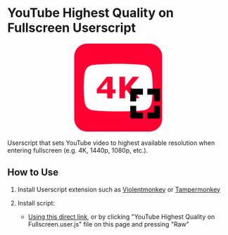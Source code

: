 # YouTube Highest Quality on Fullscreen Userscript

<p align='center'>
<img src='https://raw.githubusercontent.com/r280822a/YouTube-Highest-Quality-Fullscreen/refs/heads/main/icon/icon.png' width='200'>
</p>
Userscript that sets YouTube video to highest available resolution when entering fullscreen (e.g. 4K, 1440p, 1080p, etc.).

## How to Use

1. Install Userscript extension such as [Violentmonkey](https://violentmonkey.github.io/) or [Tampermonkey](https://www.tampermonkey.net/)

2. Install script:
    - [Using this direct link](https://github.com/r280822a/YouTube-Highest-Quality-Fullscreen/raw/refs/heads/main/YouTube%20Highest%20Quality%20on%20Fullscreen.user.js), or by clicking "YouTube Highest Quality on Fullscreen.user.js" file on this page and pressing "Raw"

